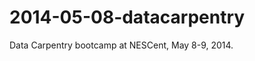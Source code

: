 2014-05-08-datacarpentry
========================

Data Carpentry bootcamp at NESCent, May 8-9, 2014.
